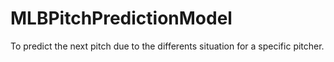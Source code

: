 # MLBPitchPredictionModel
To predict the next pitch due to the differents situation for a specific pitcher.
